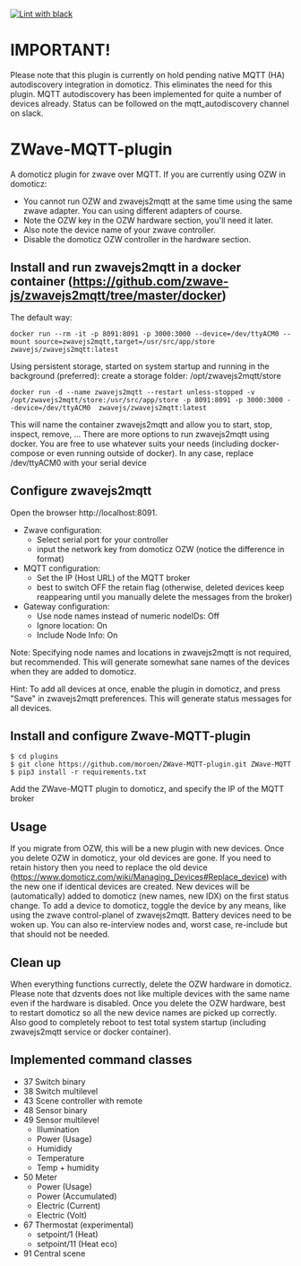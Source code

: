 [![Lint with black](https://github.com/moroen/ZWave-MQTT-plugin/actions/workflows/black.yml/badge.svg)](https://github.com/moroen/ZWave-MQTT-plugin/actions/workflows/black.yml)

# IMPORTANT!
Please note that this plugin is currently on hold pending native MQTT (HA) autodiscovery integration in domoticz. This eliminates the need for this plugin. MQTT autodiscovery has been implemented for quite a number of devices already. Status can be followed on the mqtt_autodiscovery channel on slack.

# ZWave-MQTT-plugin
A domoticz plugin for zwave over MQTT.
If you are currently using OZW in domoticz:
- You cannot run OZW and zwavejs2mqtt at the same time using the same zwave adapter. You can using different adapters of course.
- Note the OZW key in the OZW hardware section, you'll need it later. 
- Also note the device name of your zwave controller.
- Disable the domoticz  OZW controller in the hardware section.

## Install and run zwavejs2mqtt in a docker container (https://github.com/zwave-js/zwavejs2mqtt/tree/master/docker)
The default way:
```
docker run --rm -it -p 8091:8091 -p 3000:3000 --device=/dev/ttyACM0 --mount source=zwavejs2mqtt,target=/usr/src/app/store zwavejs/zwavejs2mqtt:latest
```
Using persistent storage, started on system startup and running in the background (preferred):
create a storage folder: /opt/zwavejs2mqtt/store
```
docker run -d --name zwavejs2mqtt --restart unless-stopped -v /opt/zwavejs2mqtt/store:/usr/src/app/store -p 8091:8091 -p 3000:3000 --device=/dev/ttyACM0  zwavejs/zwavejs2mqtt:latest
```
This will name the container zwavejs2mqtt and allow you to start, stop, inspect, remove, ...
There are more options to run zwavejs2mqtt using docker. You are free to use whatever suits your needs (including docker-compose or even running outside of docker).
In any case, replace /dev/ttyACM0 with your serial device

## Configure zwavejs2mqtt
Open the browser http://localhost:8091. 
- Zwave configuration: 
    - Select serial port for your controller
    - input the network key from domoticz OZW (notice the difference in format)
- MQTT configuration: 
    - Set the IP (Host URL) of the MQTT broker
    - best to switch OFF the retain flag (otherwise, deleted devices keep reappearing until you manually delete the messages from the broker)
- Gateway configuration: 
    - Use node names instead of numeric nodeIDs: Off
    - Ignore location: On
    - Include Node Info: On 

Note: Specifying node names and locations in zwavejs2mqtt is not required, but recommended. This will generate somewhat sane names of the devices when they are added to domoticz.

Hint: To add all devices at once, enable the plugin in domoticz, and press "Save" in zwavejs2mqtt preferences. This will generate status messages for all devices. 
## Install and configure Zwave-MQTT-plugin
```
$ cd plugins
$ git clone https://github.com/moroen/ZWave-MQTT-plugin.git ZWave-MQTT
$ pip3 install -r requirements.txt
```
Add the ZWave-MQTT plugin to domoticz, and specify the IP of the MQTT broker

## Usage
If you migrate from OZW, this will be a new plugin with new devices. Once you delete OZW in domoticz, your old devices are gone. If you need to retain history then you need to replace the old device (https://www.domoticz.com/wiki/Managing_Devices#Replace_device) with the new one if identical devices are created.
New devices will be (automatically) added to domoticz (new names, new IDX) on the first status change. To add a device to domoticz, toggle the device by any means, like using the zwave control-planel of zwavejs2mqtt. Battery devices need to be woken up. You can also re-interview nodes and, worst case, re-include but that should not be needed.

## Clean up
When everything functions currectly, delete the OZW hardware in domoticz. Please note that dzvents does not like multiple devices with the same name even if the hardware is disabled. Once you delete the OZW hardware, best to restart domoticz so all the new device names are picked up correctly. Also good to completely reboot to test total system startup (including zwavejs2mqtt service or docker container).

## Implemented command classes
- 37 Switch binary
- 38 Switch multilevel
- 43 Scene controller with remote
- 48 Sensor binary
- 49 Sensor multilevel
    - Illumination
    - Power (Usage)
    - Humididy
    - Temperature
    - Temp + humidity
- 50 Meter
    - Power (Usage)
    - Power (Accumulated)
    - Electric (Current)
    - Electric (Volt)
- 67 Thermostat (experimental)
    - setpoint/1 (Heat)
    - setpoint/11 (Heat eco)
- 91 Central scene


